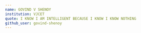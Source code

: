 ```yaml
---
name: GOVIND V SHENOY
institution: VJCET
quote: I KNOW I AM INTELLIGENT BECAUSE I KNOW I KNOW NOTHING
github_user: govind-shenoy
---
```

